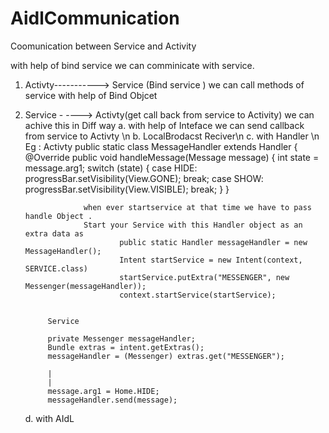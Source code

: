 # AidlCommunication
Coomunication  between Service and Activity

with help of bind service we can comminicate with service.

1. Activty-----------> Service (Bind service ) we can call methods of service with help of Bind Objcet
2. Service - ----> Activty(get call back from service to Activity) we can achive this in Diff way
    a. with help of Inteface we can send callback from service to Activty \n
    b. LocalBrodacst Reciver\n
    c. with Handler \n
             Eg : Activty
                               public static class MessageHandler extends Handler {
                                    @Override
                                    public void handleMessage(Message message) {
                                        int state = message.arg1;
                                          switch (state) {
                                            case HIDE:
                                                progressBar.setVisibility(View.GONE);
                                                break;
                                            case SHOW:
                                                progressBar.setVisibility(View.VISIBLE);
                                                break;
                                        }
                                  }

                    when ever startservice at that time we have to pass handle Object .
                    Start your Service with this Handler object as an extra data as
                            public static Handler messageHandler = new MessageHandler();
                            Intent startService = new Intent(context, SERVICE.class)
                            startService.putExtra("MESSENGER", new Messenger(messageHandler));
                            context.startService(startService);
                            
                            
            Service  
            
            private Messenger messageHandler;
            Bundle extras = intent.getExtras();
            messageHandler = (Messenger) extras.get("MESSENGER");
           
            |
            |
            message.arg1 = Home.HIDE;
            messageHandler.send(message);
    
    d. with AIdL                      


